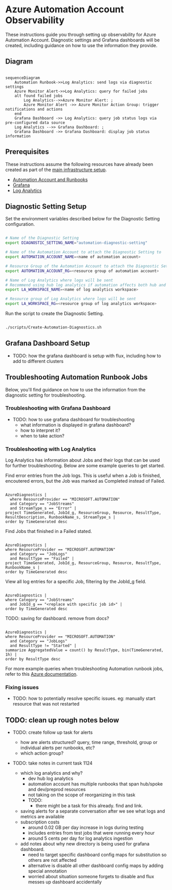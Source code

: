 # Azure Automation Account Observability

These instructions guide you through setting up observability for Azure Automation Account. Diagnostic settings and Grafana dashboards will be created, including guidance on how to use the information they provide.

## Diagram

```mermaid

sequenceDiagram
    Automation Runbook->>Log Analytics: send logs via diagnostic settings
    Azure Monitor Alert->>Log Analytics: query for failed jobs
    alt found failed jobs
        Log Analytics-->>Azure Monitor Alert: ;
        Azure Monitor Alert ->> Azure Monitor Action Group: trigger notifications and actions
    end
    Grafana Dashboard ->> Log Analytics: query job status logs via pre-configured data source
    Log Analytics -->> Grafana Dashboard: ;
    Grafana Dashboard ->> Grafana Dashboard: display job status information

```

## Prerequisites

These instructions assume the following resources have already been created as part of the [main infrastructure setup](/README.md).

- [Automation Account and Runbooks](/docs/Firewall-Automation.md)
- [Grafana](/monitoring/README.md)
- [Log Analytics](/README.md#2-createhubsh)

## Diagnostic Setting Setup

Set the environment variables described below for the Diagnostic Setting configuration.

```bash

# Name of the Diagnostic Setting
export DIAGNOSTIC_SETTING_NAME="automation-diagnostic-setting"

# Name of the Automation Account to attach the Diagnostic Setting to
export AUTOMATION_ACCOUNT_NAME=<name of automation account>

# Resource Group of the Automation Account to attach the Diagnostic Setting to
export AUTOMATION_ACCOUNT_RG=<resource group of automation account>

# Name of Log Analytics where logs will be sent
# Recommend using hub log analytics if automation affects both hub and spoke resources
export LA_WORKSPACE_NAME=<name of log analytics workspace>

# Resource group of Log Analytics where logs will be sent
export LA_WORKSPACE_RG=<resource group of log analytics workspace>

```

Run the script to create the Diagnostic Setting.

```bash

./scripts/Create-Automation-Diagnostics.sh

```

## Grafana Dashboard Setup

- TODO: how the grafana dashboard is setup with flux, including how to add to different clusters

## Troubleshooting Automation Runbook Jobs

Below, you'll find guidance on how to use the information from the diagnostic setting for troubleshooting.

### Troubleshooting with Grafana Dashboard

- TODO: how to use grafana dashboard for troubleshooting
  - what information is displayed in grafana dashboard?
  - how to interpret it?
  - when to take action?

### Troubleshooting with Log Analytics

Log Analytics has information about Jobs and their logs that can be used for further troubleshooting. Below are some example queries to get started.

Find error entries from the Job logs. This is useful when a Job is finished, encoutered errors, but the Job was marked as Completed instead of Failed.

```kql

AzureDiagnostics |
  where ResourceProvider == "MICROSOFT.AUTOMATION"
  and Category == "JobStreams"
  and StreamType_s == "Error" |
project TimeGenerated, JobId_g, ResourceGroup, Resource, ResultType, ResultDescription, RunbookName_s, StreamType_s |
order by TimeGenerated desc

```

Find Jobs that finished in a Failed stated.

```kql

AzureDiagnostics |
where ResourceProvider == "MICROSOFT.AUTOMATION"
  and Category == "JobLogs"
  and ResultType == "Failed" |
project TimeGenerated, JobId_g, ResourceGroup, Resource, ResultType, RunbookName_s |
order by TimeGenerated desc

```

View all log entries for a specific Job, filtering by the JobId_g field.

```kql

AzureDiagnostics |
where Category == "JobStreams"
  and JobId_g == "<replace with specific job id>" |
order by TimeGenerated desc

```

TODO: saving for dashboard. remove from docs?

```kql

AzureDiagnostics |
where ResourceProvider == "MICROSOFT.AUTOMATION"
  and Category == "JobLogs"
  and ResultType != "Started" |
summarize AggregatedValue = count() by ResultType, bin(TimeGenerated, 1h) |
order by ResultType desc

```

For more example queries when troubleshooting Automation runbook jobs, refer to this [Azure documentation](https://learn.microsoft.com/en-us/azure/automation/automation-manage-send-joblogs-log-analytics#sample-queries-for-job-logs-and-job-streams).

### Fixing issues

- TODO: how to potentially resolve specific issues. eg: manually start resource that was not restarted

## TODO: clean up rough notes below

- TODO: create follow up task for alerts
  - how are alerts structured? query, time range, threshold, group or individual alerts per runbooks, etc?
  - which action group?

- TODO: take notes in current task 1124
  - which log analytics and why?
    - dev hub log analytics
    - automation account has multiple runbooks that span hub/spoke and dev/preprod resources
    - not taking on the scope of reorganizing in this task
    - TODO:
      - there might be a task for this already. find and link.
  - saving alerts for a separate conversation after we see what logs and metrics are available
  - subscription costs
    - around 0.02 GB per day increase in logs during testing
    - includes entries from test jobs that were running every hour
    - around 5 cents per day for log analytics ingestion
  - add notes about why new directory is being used for grafana dashboard.
    - need to target specific dashboard config maps for substitution so others are not affected
    - alternative is disable all other dashboard config maps by adding special annotation
    - worried about situation someone forgets to disable and flux messes up dashboard accidentally
